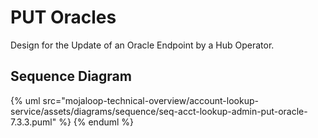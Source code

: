 # PUT Oracles

Design for the Update of an Oracle Endpoint by a Hub Operator.
    
## Sequence Diagram

{% uml src="mojaloop-technical-overview/account-lookup-service/assets/diagrams/sequence/seq-acct-lookup-admin-put-oracle-7.3.3.puml" %}
{% enduml %}
